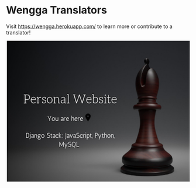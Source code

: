 # Wengga Translators

Visit https://wengga.herokuapp.com/ to learn more or contribute to a translator!

<p align="center">
<img src="resources/personal.png" width = "500px" />
</p>
